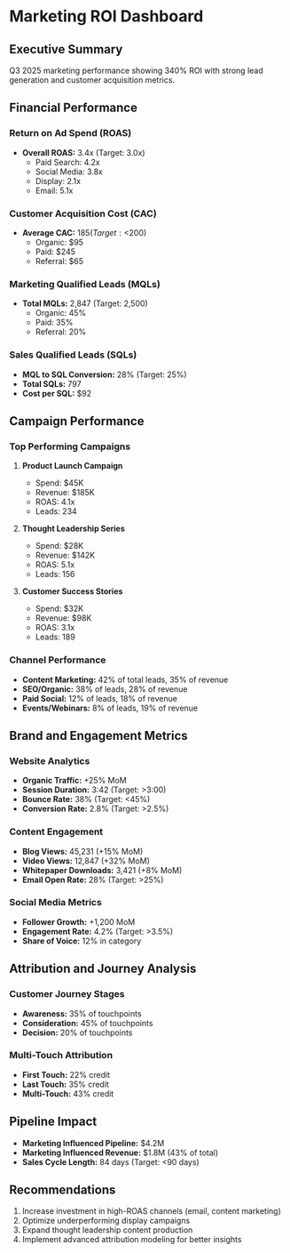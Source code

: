 # Marketing ROI Dashboard

## Executive Summary
Q3 2025 marketing performance showing 340% ROI with strong lead generation and customer acquisition metrics.

## Financial Performance

### Return on Ad Spend (ROAS)
- **Overall ROAS:** 3.4x (Target: 3.0x)
  - Paid Search: 4.2x
  - Social Media: 3.8x
  - Display: 2.1x
  - Email: 5.1x

### Customer Acquisition Cost (CAC)
- **Average CAC:** $185 (Target: <$200)
  - Organic: $95
  - Paid: $245
  - Referral: $65

### Marketing Qualified Leads (MQLs)
- **Total MQLs:** 2,847 (Target: 2,500)
  - Organic: 45%
  - Paid: 35%
  - Referral: 20%

### Sales Qualified Leads (SQLs)
- **MQL to SQL Conversion:** 28% (Target: 25%)
- **Total SQLs:** 797
- **Cost per SQL:** $92

## Campaign Performance

### Top Performing Campaigns
1. **Product Launch Campaign**
   - Spend: $45K
   - Revenue: $185K
   - ROAS: 4.1x
   - Leads: 234

2. **Thought Leadership Series**
   - Spend: $28K
   - Revenue: $142K
   - ROAS: 5.1x
   - Leads: 156

3. **Customer Success Stories**
   - Spend: $32K
   - Revenue: $98K
   - ROAS: 3.1x
   - Leads: 189

### Channel Performance
- **Content Marketing:** 42% of total leads, 35% of revenue
- **SEO/Organic:** 38% of leads, 28% of revenue
- **Paid Social:** 12% of leads, 18% of revenue
- **Events/Webinars:** 8% of leads, 19% of revenue

## Brand and Engagement Metrics

### Website Analytics
- **Organic Traffic:** +25% MoM
- **Session Duration:** 3:42 (Target: >3:00)
- **Bounce Rate:** 38% (Target: <45%)
- **Conversion Rate:** 2.8% (Target: >2.5%)

### Content Engagement
- **Blog Views:** 45,231 (+15% MoM)
- **Video Views:** 12,847 (+32% MoM)
- **Whitepaper Downloads:** 3,421 (+8% MoM)
- **Email Open Rate:** 28% (Target: >25%)

### Social Media Metrics
- **Follower Growth:** +1,200 MoM
- **Engagement Rate:** 4.2% (Target: >3.5%)
- **Share of Voice:** 12% in category

## Attribution and Journey Analysis

### Customer Journey Stages
- **Awareness:** 35% of touchpoints
- **Consideration:** 45% of touchpoints
- **Decision:** 20% of touchpoints

### Multi-Touch Attribution
- **First Touch:** 22% credit
- **Last Touch:** 35% credit
- **Multi-Touch:** 43% credit

## Pipeline Impact
- **Marketing Influenced Pipeline:** $4.2M
- **Marketing Influenced Revenue:** $1.8M (43% of total)
- **Sales Cycle Length:** 84 days (Target: <90 days)

## Recommendations
1. Increase investment in high-ROAS channels (email, content marketing)
2. Optimize underperforming display campaigns
3. Expand thought leadership content production
4. Implement advanced attribution modeling for better insights